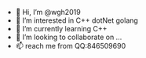 - 👋 Hi, I’m @wgh2019
- 👀 I’m interested in C++ dotNet golang
- 🌱 I’m currently learning C++
- 💞️ I’m looking to collaborate on ...
- 📫 reach me from QQ:846509690

<!---
wgh2019/wgh2019 is a ✨ special ✨ repository because its `README.md` (this file) appears on your GitHub profile.
You can click the Preview link to take a look at your changes.
--->
